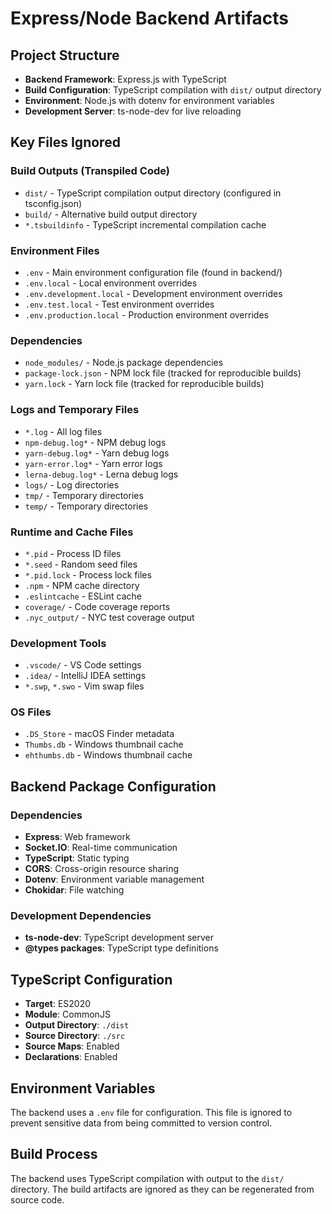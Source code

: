 # Express/Node Backend Artifacts

## Project Structure
- **Backend Framework**: Express.js with TypeScript
- **Build Configuration**: TypeScript compilation with `dist/` output directory
- **Environment**: Node.js with dotenv for environment variables
- **Development Server**: ts-node-dev for live reloading

## Key Files Ignored

### Build Outputs (Transpiled Code)
- `dist/` - TypeScript compilation output directory (configured in tsconfig.json)
- `build/` - Alternative build output directory
- `*.tsbuildinfo` - TypeScript incremental compilation cache

### Environment Files
- `.env` - Main environment configuration file (found in backend/)
- `.env.local` - Local environment overrides
- `.env.development.local` - Development environment overrides
- `.env.test.local` - Test environment overrides  
- `.env.production.local` - Production environment overrides

### Dependencies
- `node_modules/` - Node.js package dependencies
- `package-lock.json` - NPM lock file (tracked for reproducible builds)
- `yarn.lock` - Yarn lock file (tracked for reproducible builds)

### Logs and Temporary Files
- `*.log` - All log files
- `npm-debug.log*` - NPM debug logs
- `yarn-debug.log*` - Yarn debug logs
- `yarn-error.log*` - Yarn error logs
- `lerna-debug.log*` - Lerna debug logs
- `logs/` - Log directories
- `tmp/` - Temporary directories
- `temp/` - Temporary directories

### Runtime and Cache Files
- `*.pid` - Process ID files
- `*.seed` - Random seed files
- `*.pid.lock` - Process lock files
- `.npm` - NPM cache directory
- `.eslintcache` - ESLint cache
- `coverage/` - Code coverage reports
- `.nyc_output/` - NYC test coverage output

### Development Tools
- `.vscode/` - VS Code settings
- `.idea/` - IntelliJ IDEA settings
- `*.swp`, `*.swo` - Vim swap files

### OS Files
- `.DS_Store` - macOS Finder metadata
- `Thumbs.db` - Windows thumbnail cache
- `ehthumbs.db` - Windows thumbnail cache

## Backend Package Configuration

### Dependencies
- **Express**: Web framework
- **Socket.IO**: Real-time communication
- **TypeScript**: Static typing
- **CORS**: Cross-origin resource sharing
- **Dotenv**: Environment variable management
- **Chokidar**: File watching

### Development Dependencies
- **ts-node-dev**: TypeScript development server
- **@types packages**: TypeScript type definitions

## TypeScript Configuration
- **Target**: ES2020
- **Module**: CommonJS
- **Output Directory**: `./dist`
- **Source Directory**: `./src`
- **Source Maps**: Enabled
- **Declarations**: Enabled

## Environment Variables
The backend uses a `.env` file for configuration. This file is ignored to prevent sensitive data from being committed to version control.

## Build Process
The backend uses TypeScript compilation with output to the `dist/` directory. The build artifacts are ignored as they can be regenerated from source code.

